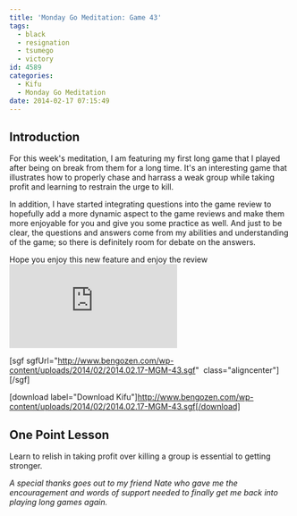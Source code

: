 ```yaml
---
title: 'Monday Go Meditation: Game 43'
tags:
  - black
  - resignation
  - tsumego
  - victory
id: 4589
categories:
  - Kifu
  - Monday Go Meditation
date: 2014-02-17 07:15:49
---
```


## Introduction

For this week's meditation, I am featuring my first long game that I played after being on break from them for a long time. It's an interesting game that illustrates how to properly chase and harrass a weak group while taking profit and learning to restrain the urge to kill.

In addition, I have started integrating questions into the game review to hopefully add a more dynamic aspect to the game reviews and make them more enjoyable for you and give you some practice as well. And just to be clear, the questions and answers come from my abilities and understanding of the game; so there is definitely room for debate on the answers.

Hope you enjoy this new feature and enjoy the review![
](http://www.bengozen.com/wp-content/uploads/2014/02/2014.02.17-MGM-43.sgf)

[sgf sgfUrl="http://www.bengozen.com/wp-content/uploads/2014/02/2014.02.17-MGM-43.sgf"  class="aligncenter"][/sgf]

[download label="Download Kifu"]http://www.bengozen.com/wp-content/uploads/2014/02/2014.02.17-MGM-43.sgf[/download]

## **One Point Lesson**

Learn to relish in taking profit over killing a group is essential to getting stronger.

_A special thanks goes out to my friend Nate who gave me the encouragement and words of support needed to finally get me back into playing long games again._